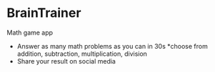 # BrainTrainer
Math game app
- Answer as many math problems as you can in 30s 
      *choose from addition, subtraction, multiplication, division
- Share your result on social media


